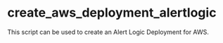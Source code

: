 # create_aws_deployment_alertlogic
This script can be used to create an Alert Logic Deployment for AWS.
